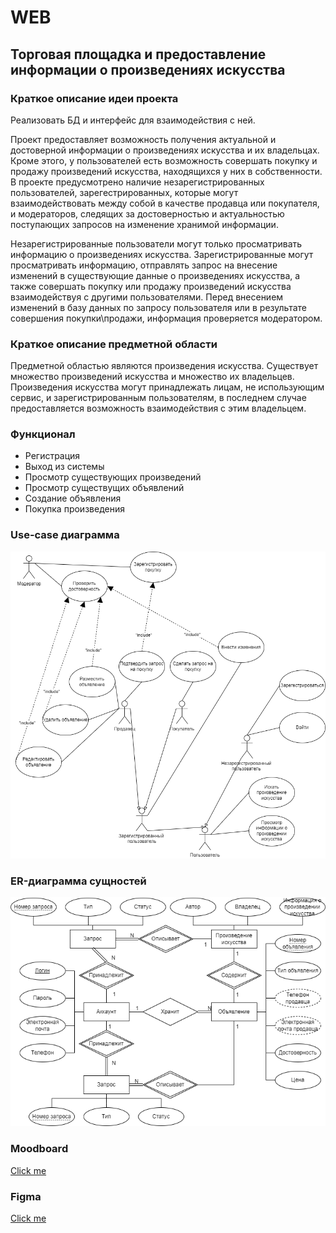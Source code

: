# WEB
## Торговая площадка и предоставление информации о произведениях искусства
### Краткое описание идеи проекта
Реализовать БД и интерфейс для взаимодействия с ней.

Проект предоставляет возможность получения актуальной и достоверной информации о произведениях искусства и их владельцах. Кроме этого, у пользователей есть возможность совершать покупку и продажу произведений искусства, находящихся у них в собственности. В проекте предусмотрено наличие незарегистрированных пользователей, зарегестрированных, которые могут взаимодействовать между собой в качестве продавца или покупателя, и модераторов, следящих за достоверностью и актуальностью поступающих запросов на изменение хранимой информации.

Незарегистрированные пользователи могут только просматривать информацию о произведениях искусства. Зарегистрированные могут просматривать информацию, отправлять запрос на внесение изменений в существующие данные о произведениях искусства, а также совершать покупку или продажу произведений искусства взаимодействуя с другими пользователями. Перед внесением изменений в базу данных по запросу пользователя или в результате совершения покупки\продажи, информация проверяется модератором.

### Краткое описание предметной области
Предметной областью являются произведения искусства. Существует множество произведений искусства и множество их владельцев. Произведения искусства могут принадлежать лицам, не использующим сервис, и зарегистрированным пользователям, в последнем случае предоставляется возможность взаимодействия с этим владельцем.

### Функционал

* Регистрация
* Выход из системы
* Просмотр существующих произведений
* Просмотр существущих объявлений
* Создание объявления
* Покупка произведения

### Use-case диаграмма
![Use-case диаграмма](use_case_d.png)

### ER-диаграмма сущностей
![ER-диаграмма](er_d2.png)

### Moodboard

[Click me](https://ru.pinterest.com/zhuravlevevgead/web-research/)

### Figma

[Click me](https://www.figma.com/file/L8IcmvDhYJ1lYLt7QRkZ9v/WEB?node-id=0%3A1&t=6ByQSyNKuAHDZszF-0)
